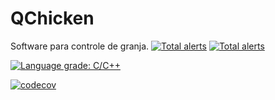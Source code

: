 # QChicken
Software para controle de granja.
[![Total alerts](https://img.shields.io/lgtm/alerts/g/mrlucasrib/QChicken.svg?logo=lgtm&logoWidth=18)](https://lgtm.com/projects/g/mrlucasrib/QChicken/alerts/)
[![Total alerts](https://img.shields.io/lgtm/alerts/g/mrlucasrib/QChicken.svg?logo=lgtm&logoWidth=18)](https://lgtm.com/projects/g/mrlucasrib/QChicken/alerts/)

[![Language grade: C/C++](https://img.shields.io/lgtm/grade/cpp/g/mrlucasrib/QChicken.svg?logo=lgtm&logoWidth=18)](https://lgtm.com/projects/g/mrlucasrib/QChicken/context:cpp)

[![codecov](https://codecov.io/gh/mrlucasrib/QChicken/branch/main/graph/badge.svg)](https://codecov.io/gh/mrlucasrib/QChicken)

